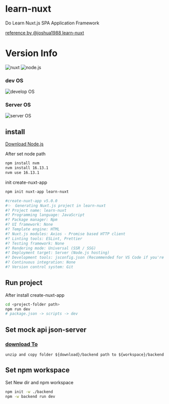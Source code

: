 # learn-nuxt

Do Learn Nuxt.js SPA Application Framework

[reference by @joshua1988 learn-nuxt](https://github.com/joshua1988/learn-nuxt)
# Version Info

![nuxt](https://img.shields.io/badge/Nuxt.js@v2.16.0-00DC82?.style=flat-square&logo=Nuxt.js&logoColor=white)
![node.js](https://img.shields.io/badge/Node.js@v16.13.1-339933?style=flat-square&logo=Node.js&logoColor=white)

### dev OS
![develop OS](https://img.shields.io/badge/Windows-0078D6?style=for-the-badge&logo=windows&logoColor=white)

### Server OS
![server OS](https://img.shields.io/badge/Cent%20OS-262577?style=for-the-badge&logo=CentOS&logoColor=white)
## install
[Download Node.js](https://nodejs.org/en/)

After set node path
```bash
npm install nvm
nvm install 16.13.1
nvm use 16.13.1
```

init create-nuxt-app
```bash
npm init nuxt-app learn-nuxt

#create-nuxt-app v5.0.0
#✨  Generating Nuxt.js project in learn-nuxt
#? Project name: learn-nuxt
#? Programming language: JavaScript 
#? Package manager: Npm
#? UI framework: None
#? Template engine: HTML
#? Nuxt.js modules: Axios - Promise based HTTP client
#? Linting tools: ESLint, Prettier    
#? Testing framework: None
#? Rendering mode: Universal (SSR / SSG)
#? Deployment target: Server (Node.js hosting)
#? Development tools: jsconfig.json (Recommended for VS Code if you're not using typescript)
#? Continuous integration: None
#? Version control system: Git
```

## Run project
After install create-nuxt-app
```bash
cd <project-folder path>
npm run dev
# package.json -> scripts -> dev
```

## Set mock api json-server 
### [download To](https://github.com/joshua1988/learn-nuxt/tree/master/backend)
`unzip and copy folder ${download}/backend path to ${workspace}/backend`

## Set npm workspace
Set New dir and npm workspace


```bash
npm init -w ./backend
npm -w backend run dev
```